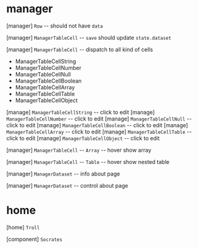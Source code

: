 # manager

[manager] `Row` -- should not have `data`

[manager] `ManagerTableCell` -- `save` should update `state.dataset`

[manager] `ManagerTableCell` -- dispatch to all kind of cells

- ManagerTableCellString
- ManagerTableCellNumber
- ManagerTableCellNull
- ManagerTableCellBoolean
- ManagerTableCellArray
- ManagerTableCellTable
- ManagerTableCellObject

[manage] `ManagerTableCellString` -- click to edit
[manage] `ManagerTableCellNumber` -- click to edit
[manage] `ManagerTableCellNull` -- click to edit
[manage] `ManagerTableCellBoolean` -- click to edit
[manage] `ManagerTableCellArray` -- click to edit
[manage] `ManagerTableCellTable` -- click to edit
[manage] `ManagerTableCellObject` -- click to edit

[manager] `ManagerTableCell` -- `Array` -- hover show array

[manager] `ManagerTableCell` -- `Table` -- hover show nested table

[manager] `ManagerDataset` -- info about page

[manager] `ManagerDataset` -- control about page

# home

[home] `Troll`

[component] `Socrates`
